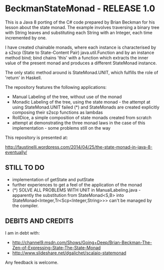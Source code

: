 BeckmanStateMonad - RELEASE 1.0
========================
This is a Java 8 porting of the C# code prepared by Brian Beckman for his lesson about the state monad.
The example involves traversing a binary tree with String leaves and substituting each String with an Integer, each time incremented by one.

I have created chainable monads, where each instance is characterised by a s2scp (State to State-Content Pair) java.util.Function and by an instance method bind;
bind chains 'this' with a function which extracts the inner value of the present monad and produces a different StateMonad instance.

The only static method around is StateMonad.UNIT, which fulfills the role of 'return' in Haskell.

The repository features the following applications:
- Manual Labeling of the tree, without use of the monad
- Monadic Labeling of the tree, using the state monad - the attempt at using StateMonad.UNIT failed (*) and StateMonads are created explicitly composing their s2scp functions as lambdas
- RollDice, a simple composition of state monads created from scratch
- attempt at demonstrating the three monad laws in the case of this implementation - some problems still on the way

This repository is presented at:

http://faustinelli.wordpress.com/2014/04/25/the-state-monad-in-java-8-eventually/

STILL TO DO
-----------
- implementation of getState and putState
- further experiences to get a feel of the application of the monad
- (*) SOLVE ALL PROBLEMS WITH UNIT in ManualLabeling.java - apparently the substitution from StateMonad&lt;S,B&gt; into StateMonad&lt;Integer,Tr&lt;Scp&lt;Integer,String&gt;&gt;&gt; can't be managed by the compiler.

DEBITS AND CREDITS
------------------
I am in debt with:
- http://channel9.msdn.com/Shows/Going+Deep/Brian-Beckman-The-Zen-of-Expressing-State-The-State-Monad
- http://www.slideshare.net/dgalichet/scalaio-statemonad

Any feedback is welcome.

